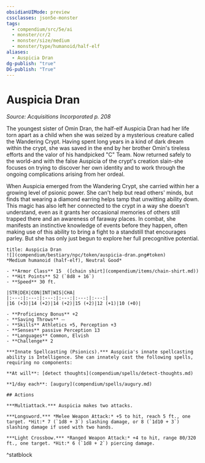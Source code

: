 ```yaml
---
obsidianUIMode: preview
cssclasses: json5e-monster
tags:
  - compendium/src/5e/ai
  - monster/cr/2
  - monster/size/medium
  - monster/type/humanoid/half-elf
aliases:
  - Auspicia Dran
dg-publish: "true"
DG-publish: "True"
---
```

# Auspicia Dran
*Source: Acquisitions Incorporated p. 208*  

The youngest sister of Omin Dran, the half-elf Auspicia Dran had her life torn apart as a child when she was seized by a mysterious creature called the Wandering Crypt. Having spent long years in a kind of dark dream within the crypt, she was saved in the end by her brother Omin's tireless efforts and the valor of his handpicked "C" Team. Now returned safely to the world-and with the false Auspicia of the crypt's creation slain-she focuses on trying to discover her own identity and to work through the ongoing complications arising from her ordeal.

When Auspicia emerged from the Wandering Crypt, she carried within her a growing level of psionic power. She can't help but read others' minds, but finds that wearing a diamond earring helps tamp that unwitting ability down. This magic has also left her connected to the crypt in a way she doesn't understand, even as it grants her occasional memories of others still trapped there and an awareness of faraway places. In combat, she manifests an instinctive knowledge of events before they happen, often making use of this ability to bring a fight to a standstill that encourages parley. But she has only just begun to explore her full precognitive potential.

```ad-statblock
title: Auspicia Dran
![](compendium/bestiary/npc/token/auspicia-dran.png#token)
*Medium humanoid (half-elf), Neutral Good*

- **Armor Class** 15  ([chain shirt](compendium/items/chain-shirt.md))
- **Hit Points** 52 (`8d8 + 16`)
- **Speed** 30 ft.

|STR|DEX|CON|INT|WIS|CHA|
|:---:|:---:|:---:|:---:|:---:|:---:|
|16 (+3)|14 (+2)|14 (+2)|15 (+2)|12 (+1)|10 (+0)|

- **Proficiency Bonus** +2
- **Saving Throws** ⏤
- **Skills** Athletics +5, Perception +3
- **Senses** passive Perception 13
- **Languages** Common, Elvish
- **Challenge** 2

***Innate Spellcasting (Psionics).*** Auspicia's innate spellcasting ability is Intelligence. She can innately cast the following spells, requiring no components:

**At will**: [detect thoughts](compendium/spells/detect-thoughts.md)

**1/day each**: [augury](compendium/spells/augury.md)

## Actions

***Multiattack.*** Auspicia makes two attacks.

***Longsword.*** *Melee Weapon Attack:* +5 to hit, reach 5 ft., one target. *Hit:* 7 (`1d8 + 3`) slashing damage, or 8 (`1d10 + 3`) slashing damage if used with two hands.

***Light Crossbow.*** *Ranged Weapon Attack:* +4 to hit, range 80/320 ft., one target. *Hit:* 6 (`1d8 + 2`) piercing damage.
```
^statblock